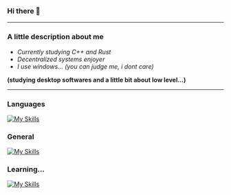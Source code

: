 ### Hi there 👋

-----------

### A little description about me

- _Currently studying C++ and Rust_
- _Decentralized systems enjoyer_
- _I use windows... (you can judge me, i dont care)_
 
**(studying desktop softwares and a little bit about low level...)**

-----------

### Languages
[![My Skills](https://skills.thijs.gg/icons?i=js,ts,c,cpp)](https://skills.thijs.gg)

### General
[![My Skills](https://skills.thijs.gg/icons?i=next,react,nodejs)](https://skills.thijs.gg)

### Learning...
[![My Skills](https://skills.thijs.gg/icons?i=cs,rust)](https://skills.thijs.gg)


